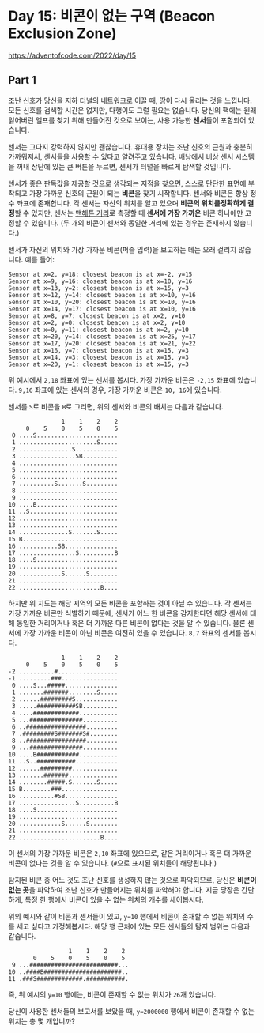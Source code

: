 # Day 15: 비콘이 없는 구역 (Beacon Exclusion Zone)
<https://adventofcode.com/2022/day/15>

## Part 1
조난 신호가 당신을 지하 터널의 네트워크로 이끌 때, 땅이 다시 울리는 것을 느낍니다. 모든 신호를 검색할 시간은 없지만, 다행이도 그럴 필요는 없습니다. 당신의 팩에는 원래 잃어버린 엘프를 찾기 위해 만들어진 것으로 보이는, 사용 가능한 **센서**들이 포함되어 있습니다.

센서는 그다지 강력하지 않지만 괜찮습니다. 휴대용 장치는 조난 신호의 근원과 충분히 가까워져서, 센서들을 사용할 수 있다고 알려주고 있습니다. 배낭에서 비상 센서 시스템을 꺼내 상단에 있는 큰 버튼을 누르면, 센서가 터널을 빠르게 탐색할 것입니다.

센서가 좋은 판독값을 제공할 것으로 생각되는 지점을 찾으면, 스스로 단단한 표면에 부착되고 가장 가까운 신호의 근원이 되는 **비콘**을 찾기 시작합니다. 센서와 비콘은 항상 정수 좌표에 존재합니다. 각 센서는 자신의 위치를 ​​알고 있으며 **비콘의 위치를 ​​정확하게 결정**할 수 있지만, 센서는 [맨해튼 거리](https://en.wikipedia.org/wiki/Taxicab_geometry)로 측정할 때 **센서에 가장 가까운** 비콘 하나에만 고정할 수 있습니다. (두 개의 비콘이 센서와 동일한 거리에 있는 경우는 존재하지 않습니다.)

센서가 자신의 위치와 가장 가까운 비콘(퍼즐 입력)을 보고하는 데는 오래 걸리지 않습니다. 예를 들어:

``` text
Sensor at x=2, y=18: closest beacon is at x=-2, y=15
Sensor at x=9, y=16: closest beacon is at x=10, y=16
Sensor at x=13, y=2: closest beacon is at x=15, y=3
Sensor at x=12, y=14: closest beacon is at x=10, y=16
Sensor at x=10, y=20: closest beacon is at x=10, y=16
Sensor at x=14, y=17: closest beacon is at x=10, y=16
Sensor at x=8, y=7: closest beacon is at x=2, y=10
Sensor at x=2, y=0: closest beacon is at x=2, y=10
Sensor at x=0, y=11: closest beacon is at x=2, y=10
Sensor at x=20, y=14: closest beacon is at x=25, y=17
Sensor at x=17, y=20: closest beacon is at x=21, y=22
Sensor at x=16, y=7: closest beacon is at x=15, y=3
Sensor at x=14, y=3: closest beacon is at x=15, y=3
Sensor at x=20, y=1: closest beacon is at x=15, y=3
```

위 예시에서 `2,18` 좌표에 있는 센서를 봅시다. 가장 가까운 비콘은 `-2,15` 좌표에 있습니다. `9,16` 좌표에 있는 센서의 경우, 가장 가까운 비콘은 `10, 16`에 있습니다.

센서를 `S`로 비콘을 `B`로 그리면, 위의 센서와 비콘의 배치는 다음과 같습니다.

``` text
               1    1    2    2
     0    5    0    5    0    5
 0 ....S.......................
 1 ......................S.....
 2 ...............S............
 3 ................SB..........
 4 ............................
 5 ............................
 6 ............................
 7 ..........S.......S.........
 8 ............................
 9 ............................
10 ....B.......................
11 ..S.........................
12 ............................
13 ............................
14 ..............S.......S.....
15 B...........................
16 ...........SB...............
17 ................S..........B
18 ....S.......................
19 ............................
20 ............S......S........
21 ............................
22 .......................B....
```

하지만 위 지도는 해당 지역의 모든 비콘을 포함하는 것이 아닐 수 있습니다. 각 센서는 가장 가까운 비콘만 식별하기 때문에, 센서가 어느 한 비콘을 감지한다면 해당 센서에 대해 동일한 거리이거나 혹은 더 가까운 다른 비콘이 없다는 것을 알 수 있습니다. 물론 센서에 가장 가까운 비콘이 아닌 비콘은 여전히 있을 수 있습니다. `8,7` 좌표의 센서를 봅시다.

``` text
               1    1    2    2
     0    5    0    5    0    5
-2 ..........#.................
-1 .........###................
 0 ....S...#####...............
 1 .......#######........S.....
 2 ......#########S............
 3 .....###########SB..........
 4 ....#############...........
 5 ...###############..........
 6 ..#################.........
 7 .#########S#######S#........
 8 ..#################.........
 9 ...###############..........
10 ....B############...........
11 ..S..###########............
12 ......#########.............
13 .......#######..............
14 ........#####.S.......S.....
15 B........###................
16 ..........#SB...............
17 ................S..........B
18 ....S.......................
19 ............................
20 ............S......S........
21 ............................
22 .......................B....
```

이 센서의 가장 가까운 비콘은 `2,10` 좌표에 있으므로, 같은 거리이거나 혹은 더 가까운 비콘이 없다는 것을 알 수 있습니다. (`#`으로 표시된 위치들이 해당됩니다.)

탐지된 비콘 중 어느 것도 조난 신호를 생성하지 않는 것으로 파악되므로, 당신은 **비콘이 없는 곳**을 파악하여 조난 신호가 만들어지는 위치를 파악해야 합니다. 지금 당장은 간단하게, 특정 한 행에서 비콘이 있을 수 없는 위치의 개수를 세어봅시다.

위의 예시와 같이 비콘과 센서들이 있고, `y=10` 행에서 비콘이 존재할 수 없는 위치의 수를 세고 싶다고 가정해봅시다. 해당 행 근처에 있는 모든 센서들의 탐지 범위는 다음과 같습니다.

``` text
                 1    1    2    2
       0    5    0    5    0    5
 9 ...#########################...
10 ..####B######################..
11 .###S#############.###########.
```

즉, 위 예시의 `y=10` 행에는, 비콘이 존재할 수 없는 위치가 `26`개 있습니다.

당신이 사용한 센서들의 보고서를 보았을 때, `y=2000000` 행에서 비콘이 존재할 수 없는 위치는 총 몇 개입니까?